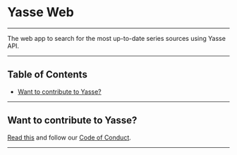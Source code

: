 # Yasse Web <!-- omit in toc -->

---

The web app to search for the most up-to-date series sources using Yasse API.

---

## Table of Contents <!-- omit in toc -->

- [Want to contribute to Yasse?](#want-to-contribute-to-yasse)

---

## Want to contribute to Yasse?

[Read this](https://github.com/yasse-ofc/.github/blob/main/CONTRIBUTING.md) and follow our [Code of Conduct](https://github.com/yasse-ofc/.github/blob/main/CODE_OF_CONDUCT.md).

---
